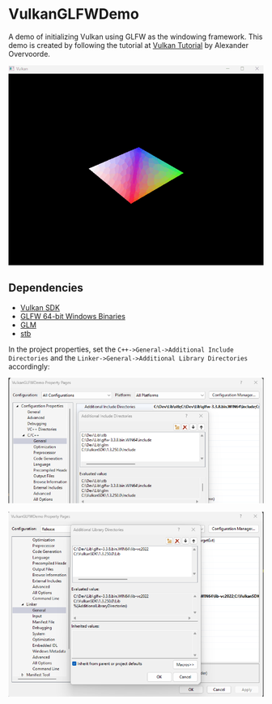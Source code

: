 # VulkanGLFWDemo
A demo of initializing Vulkan using GLFW as the windowing framework.
This demo is created by following the tutorial at [Vulkan Tutorial](https://vulkan-tutorial.com/) by Alexander Overvoorde.

![A rectangle rendered using Vulkan and animated via the vertex shader.](docs/images/SpinningRectangle.gif "It spins now")

## Dependencies
- [Vulkan SDK](https://vulkan.lunarg.com/)
- [GLFW 64-bit Windows Binaries](https://www.glfw.org/download.html)
- [GLM](https://github.com/g-truc/glm)
- [stb](https://github.com/nothings/stb)

In the project properties, set the `C++->General->Additional Include Directories` and the `Linker->General->Additional Library Directories` accordingly:

![Set the project properties->C++->General->Additional Include Directories to point to the external dependencies.](docs/images/CPPGeneralIncludeDirectories.png "C++->General->Additional Include Directories")

![Set the project properties->Linker->General->Additional Library Directories to point to the external dependencies.](docs/images/LinkerGeneralLibDirectories.png "Linker->General->Additional Library Directories")
